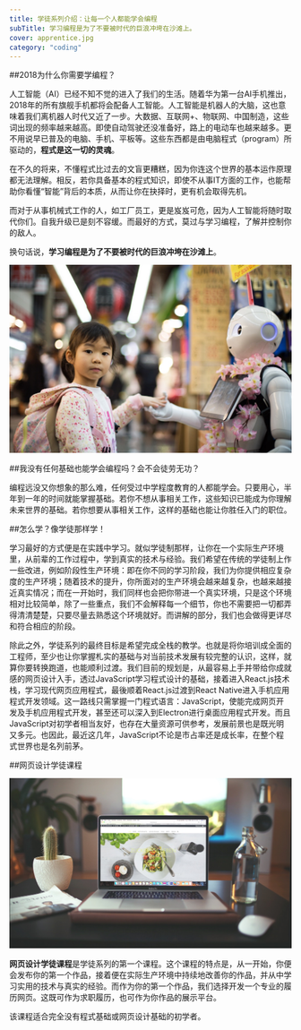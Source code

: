 ```yaml
---
title: 学徒系列介绍：让每一个人都能学会编程
subTitle: 学习编程是为了不要被时代的巨浪冲垮在沙滩上。
cover: apprentice.jpg
category: "coding"
---
```

##2018为什么你需要学编程？

人工智能（AI）已经不知不觉的进入了我们的生活。随着华为第一台AI手机推出，2018年的所有旗舰手机都将会配备人工智能。人工智能是机器人的大脑，这也意味着我们离机器人时代又近了一步。大数据、互联网+、物联网、中国制造，这些词出现的频率越来越高。即使自动驾驶还没准备好，路上的电动车也越来越多。更不用说早已普及的电脑、手机、平板等。这些东西都是由电脑程式（program）所驱动的，<strong>程式是这一切的灵魂</strong>。

在不久的将来，不懂程式比过去的文盲更糟糕，因为你连这个世界的基本运作原理都无法理解。相反，若你具备基本的程式知识，即使不从事IT方面的工作，也能帮助你看懂“智能”背后的本质，从而让你在抉择时，更有机会取得先机。

而对于从事机械式工作的人，如工厂员工，更是岌岌可危，因为人工智能将随时取代你们。自我升级已是刻不容缓。而最好的方式，莫过与学习编程，了解并控制你的敌人。

换句话说，**学习编程是为了不要被时代的巨浪冲垮在沙滩上**。

![人工智能时代来临](ai-coding.jpg)

##我没有任何基础也能学会编程吗？会不会徒劳无功？

编程远没又你想象的那么难，任何受过中学程度教育的人都能学会。只要用心，半年到一年的时间就能掌握基础。若你不想从事相关工作，这些知识已能成为你理解未来世界的基础。若你想要从事相关工作，这样的基础也能让你胜任入门的职位。

##怎么学？像学徒那样学！

学习最好的方式便是在实践中学习。就似学徒制那样，让你在一个实际生产环境里，从前辈的工作过程中，学到真实的技术与经验。我们希望在传统的学徒制上作一些改进，例如阶段性生产环境：即在你不同的学习阶段，我们为你提供相应复杂度的生产环境；随着技术的提升，你所面对的生产环境会越来越复杂，也越来越接近真实情况；而在一开始时，我们同样也会把你带进一个真实环境，只是这个环境相对比较简单，除了一些重点，我们不会解释每一个细节，你也不需要把一切都弄得清清楚楚，只要尽量去熟悉这个环境就好。而讲解的部分，我们也会做得更详尽和符合相应的阶段。

除此之外，学徒系列的最终目标是希望完成全栈的教学。也就是将你培训成全面的工程师，至少也让你掌握札实的基础与对当前技术发展有较完整的认识，这样，就算你要转换跑道，也能顺利过渡。我们目前的规划是，从最容易上手并带给你成就感的网页设计入手，透过JavaScript学习程式设计的基础，接着进入React.js技术栈，学习现代网页应用程式，最後顺着React.js过渡到React Native进入手机应用程式开发领域。这一路线只需掌握一门程式语言：JavaScript，使能完成网页开发及手机应用程式开发，甚至还可以深入到Electron进行桌面应用程式开发。而且JavaScript对初学者相当友好，也存在大量资源可供参考，发展前景也是既光明又多元。也因此，最近这几年，JavaScript不论是市占率还是成长率，在整个程式世界也是名列前茅。

##网页设计学徒课程

![网页设计学徒课程](web-design-apprentice.jpg)

**网页设计学徒课程**是学徒系列的第一个课程。这个课程的特点是，从一开始，你便会发布你的第一个作品，接着便在实际生产环境中持续地改善你的作品，并从中学习实用的技术与真实的经验。而作为你的第一个作品，我们选择开发一个专业的履历网页。这既可作为求职履历，也可作为你作品的展示平台。

该课程适合完全没有程式基础或网页设计基础的初学者。
